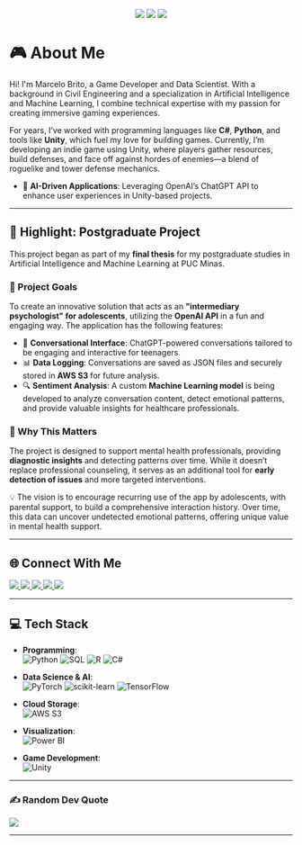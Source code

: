 <p align="center">
  <img src="https://img.shields.io/badge/Unity-grey"> 
  <img src="https://img.shields.io/badge/Game%20Development-blue"> 
  <img src="https://img.shields.io/badge/Artificial%20Intelligence-red"> 
</p>

# 🎮 About Me
Hi! I'm Marcelo Brito, a Game Developer and Data Scientist. With a background in Civil Engineering and a specialization in Artificial Intelligence and Machine Learning, I combine technical expertise with my passion for creating immersive gaming experiences.  

For years, I’ve worked with programming languages like **C#**, **Python**, and tools like **Unity**, which fuel my love for building games. Currently, I’m developing an indie game using Unity, where players gather resources, build defenses, and face off against hordes of enemies—a blend of roguelike and tower defense mechanics.  


- 🤖 **AI-Driven Applications**: Leveraging OpenAI’s ChatGPT API to enhance user experiences in Unity-based projects.

---

## 🌟 Highlight: Postgraduate Project  
This project began as part of my **final thesis** for my postgraduate studies in Artificial Intelligence and Machine Learning at PUC Minas.  

### 🌟 Project Goals  
To create an innovative solution that acts as an **"intermediary psychologist" for adolescents**, utilizing the **OpenAI API** in a fun and engaging way. The application has the following features:
- 💬 **Conversational Interface**: ChatGPT-powered conversations tailored to be engaging and interactive for teenagers.
- 📊 **Data Logging**: Conversations are saved as JSON files and securely stored in **AWS S3** for future analysis.
- 🔍 **Sentiment Analysis**: A custom **Machine Learning model** is being developed to analyze conversation content, detect emotional patterns, and provide valuable insights for healthcare professionals.
  
### 🚀 Why This Matters  
The project is designed to support mental health professionals, providing **diagnostic insights** and detecting patterns over time. While it doesn’t replace professional counseling, it serves as an additional tool for **early detection of issues** and more targeted interventions.  

💡 The vision is to encourage recurring use of the app by adolescents, with parental support, to build a comprehensive interaction history. Over time, this data can uncover undetected emotional patterns, offering unique value in mental health support.

---

## 🌐 Connect With Me
<p>
  <a href="https://twitter.com/celu_games" target="_blank">
    <img src="https://img.shields.io/badge/Twitter-1DA1F2?style=for-the-badge&logo=twitter&logoColor=white">
  </a>
  
  <a href="https://www.youtube.com/channel/UCvjn1p6Pny3f2StiLvwR2Cw" target="_blank">
    <img src="https://img.shields.io/badge/YouTube-FF0000?style=for-the-badge&logo=youtube&logoColor=white">
  </a>
  <a href="https://instagram.com/m_brito93" target="_blank">
    <img src="https://img.shields.io/badge/Instagram-E4405F?style=for-the-badge&logo=instagram&logoColor=white">
  </a>
  <a href="mailto:marcelobrito.py@gmail.com">
    <img src="https://img.shields.io/badge/Gmail-D14836?style=for-the-badge&logo=gmail&logoColor=white">
  </a>
  <a href="https://www.linkedin.com/in/marcelo-b-morais-9a0523280/" target="_blank">
    <img src="https://img.shields.io/badge/LinkedIn-0077B5?style=for-the-badge&logo=linkedin&logoColor=white">
  </a>
</p>

---

## 💻 Tech Stack

- **Programming**:  
  ![Python](https://img.shields.io/badge/python-3670A0?style=for-the-badge&logo=python&logoColor=ffdd54) 
  ![SQL](https://img.shields.io/badge/SQL-%2300f.svg?style=for-the-badge&logo=SQL&logoColor=white) 
  ![R](https://img.shields.io/badge/r-%23276DC3.svg?style=for-the-badge&logo=r&logoColor=white)
  ![C#](https://img.shields.io/badge/C%23-%23239120.svg?style=for-the-badge&logo=c-sharp&logoColor=white) 


- **Data Science & AI**:  
  ![PyTorch](https://img.shields.io/badge/PyTorch-%23EE4C2C.svg?style=for-the-badge&logo=PyTorch&logoColor=white) 
  ![scikit-learn](https://img.shields.io/badge/scikit--learn-%23F7931E.svg?style=for-the-badge&logo=scikit-learn&logoColor=white) 
  ![TensorFlow](https://img.shields.io/badge/TensorFlow-%23FF6F00.svg?style=for-the-badge&logo=TensorFlow&logoColor=white) 

- **Cloud Storage**:  
  ![AWS S3](https://img.shields.io/badge/AWS%20S3-%23FF9900.svg?style=for-the-badge&logo=amazon-aws&logoColor=white)

- **Visualization**:  
  ![Power BI](https://img.shields.io/badge/Power%20BI-%23FF9F00.svg?style=for-the-badge&logo=PowerBI&logoColor=white)

- **Game Development**:  
  ![Unity](https://img.shields.io/badge/Unity-%2320232a.svg?style=for-the-badge&logo=unity&logoColor=white) 

---

### ✍️ Random Dev Quote
![](https://quotes-github-readme.vercel.app/api?type=horizontal&theme=dark)

---
